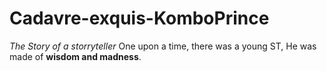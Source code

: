 # Cadavre-exquis-KomboPrince
*The Story of a storryteller*
One upon a time, there was a young ST, He was made of **wisdom and madness**.
